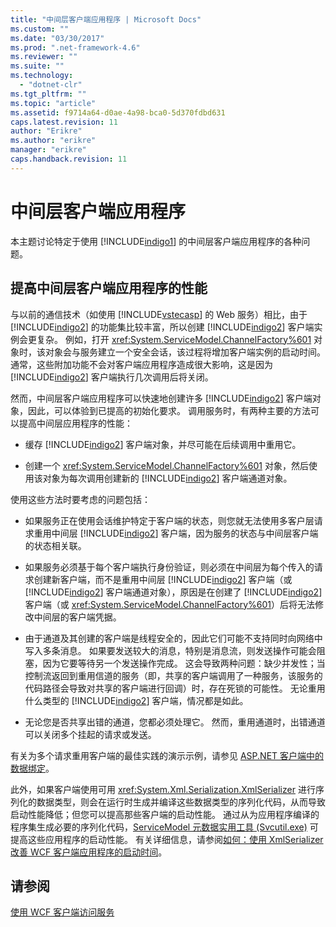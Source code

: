 ```yaml
---
title: "中间层客户端应用程序 | Microsoft Docs"
ms.custom: ""
ms.date: "03/30/2017"
ms.prod: ".net-framework-4.6"
ms.reviewer: ""
ms.suite: ""
ms.technology: 
  - "dotnet-clr"
ms.tgt_pltfrm: ""
ms.topic: "article"
ms.assetid: f9714a64-d0ae-4a98-bca0-5d370fdbd631
caps.latest.revision: 11
author: "Erikre"
ms.author: "erikre"
manager: "erikre"
caps.handback.revision: 11
---
```

# 中间层客户端应用程序
本主题讨论特定于使用 [!INCLUDE[indigo1](../../../../includes/indigo1-md.md)] 的中间层客户端应用程序的各种问题。  
  
## 提高中间层客户端应用程序的性能  
 与以前的通信技术（如使用 [!INCLUDE[vstecasp](../../../../includes/vstecasp-md.md)] 的 Web 服务）相比，由于 [!INCLUDE[indigo2](../../../../includes/indigo2-md.md)] 的功能集比较丰富，所以创建 [!INCLUDE[indigo2](../../../../includes/indigo2-md.md)] 客户端实例会更复杂。  例如，打开 <xref:System.ServiceModel.ChannelFactory%601> 对象时，该对象会与服务建立一个安全会话，该过程将增加客户端实例的启动时间。  通常，这些附加功能不会对客户端应用程序造成很大影响，这是因为 [!INCLUDE[indigo2](../../../../includes/indigo2-md.md)] 客户端执行几次调用后将关闭。  
  
 然而，中间层客户端应用程序可以快速地创建许多 [!INCLUDE[indigo2](../../../../includes/indigo2-md.md)] 客户端对象，因此，可以体验到已提高的初始化要求。  调用服务时，有两种主要的方法可以提高中间层应用程序的性能：  
  
-   缓存 [!INCLUDE[indigo2](../../../../includes/indigo2-md.md)] 客户端对象，并尽可能在后续调用中重用它。  
  
-   创建一个 <xref:System.ServiceModel.ChannelFactory%601> 对象，然后使用该对象为每次调用创建新的 [!INCLUDE[indigo2](../../../../includes/indigo2-md.md)] 客户端通道对象。  
  
 使用这些方法时要考虑的问题包括：  
  
-   如果服务正在使用会话维护特定于客户端的状态，则您就无法使用多客户层请求重用中间层 [!INCLUDE[indigo2](../../../../includes/indigo2-md.md)] 客户端，因为服务的状态与中间层客户端的状态相关联。  
  
-   如果服务必须基于每个客户端执行身份验证，则必须在中间层为每个传入的请求创建新客户端，而不是重用中间层 [!INCLUDE[indigo2](../../../../includes/indigo2-md.md)] 客户端（或 [!INCLUDE[indigo2](../../../../includes/indigo2-md.md)] 客户端通道对象），原因是在创建了 [!INCLUDE[indigo2](../../../../includes/indigo2-md.md)] 客户端（或 <xref:System.ServiceModel.ChannelFactory%601>）后将无法修改中间层的客户端凭据。  
  
-   由于通道及其创建的客户端是线程安全的，因此它们可能不支持同时向网络中写入多条消息。  如果要发送较大的消息，特别是消息流，则发送操作可能会阻塞，因为它要等待另一个发送操作完成。  这会导致两种问题：缺少并发性；当控制流返回到重用信道的服务（即，共享的客户端调用了一种服务，该服务的代码路径会导致对共享的客户端进行回调）时，存在死锁的可能性。  无论重用什么类型的 [!INCLUDE[indigo2](../../../../includes/indigo2-md.md)] 客户端，情况都是如此。  
  
-   无论您是否共享出错的通道，您都必须处理它。  然而，重用通道时，出错通道可以关闭多个挂起的请求或发送。  
  
 有关为多个请求重用客户端的最佳实践的演示示例，请参见 [ASP.NET 客户端中的数据绑定](../../../../docs/framework/wcf/samples/data-binding-in-an-aspnet-client.md)。  
  
 此外，如果客户端使用可用 <xref:System.Xml.Serialization.XmlSerializer> 进行序列化的数据类型，则会在运行时生成并编译这些数据类型的序列化代码，从而导致启动性能降低；但您可以提高那些客户端的启动性能。  通过从为应用程序编译的程序集生成必要的序列化代码，[ServiceModel 元数据实用工具 \(Svcutil.exe\)](../../../../docs/framework/wcf/servicemodel-metadata-utility-tool-svcutil-exe.md) 可提高这些应用程序的启动性能。  有关详细信息，请参阅[如何：使用 XmlSerializer 改善 WCF 客户端应用程序的启动时间](../../../../docs/framework/wcf/feature-details/startup-time-of-wcf-client-applications-using-the-xmlserializer.md)。  
  
## 请参阅  
 [使用 WCF 客户端访问服务](../../../../docs/framework/wcf/feature-details/accessing-services-using-a-client.md)